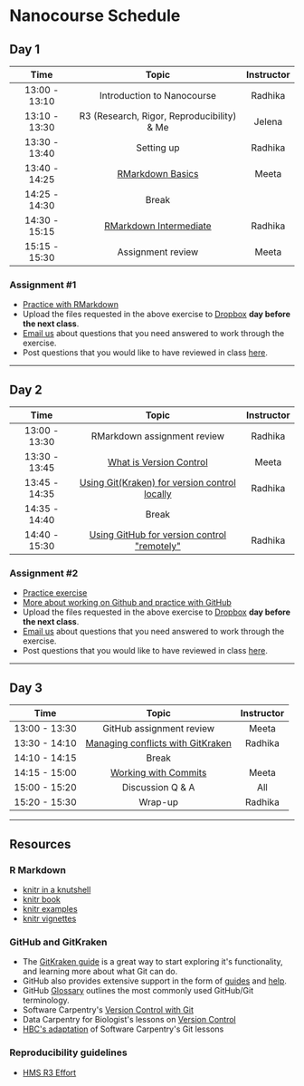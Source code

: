 # Nanocourse Schedule

## Day 1

| Time            |  Topic  | Instructor |
|:------------------------:|:------------------------------------------------:|:--------:|
| 13:00 - 13:10 | Introduction to Nanocourse | Radhika |  
| 13:10 - 13:30 | R3 (Research, Rigor, Reproducibility) & Me | Jelena |
| 13:30 - 13:40 | Setting up | Radhika | 
| 13:40 - 14:25 | [RMarkdown Basics](../lessons/01-Rmarkdown_basics.md) | Meeta |
| 14:25 - 14:30 | Break |  |
| 14:30 - 15:15 | [RMarkdown Intermediate](../lessons/02-Rmarkdown_intermediate.md) | Radhika |
| 15:15 - 15:30 | Assignment review | Meeta |

### Assignment #1

* [Practice with RMarkdown](../activities/Rmd_exercise4.md)
* Upload the files requested in the above exercise to [Dropbox]() **day before the next class**.
* [Email us](mailto:hbctraining@hsph.harvard.edu) about questions that you need answered to work through the exercise.
* Post questions that you would like to have reviewed in class [here](https://PollEv.com/discourses/weUDm3Q5QpbBVZMEYV2Sn/respond).

---

## Day 2

| Time            |  Topic  | Instructor |
|:------------------------:|:------------------------------------------------:|:--------:|
| 13:00 - 13:30 | RMarkdown assignment review | Radhika |
| 13:30 - 13:45 | [What is Version Control](../lessons/03_Intro_to_versioning.md) | Meeta |
| 13:45 - 14:35 | [Using Git(Kraken) for version control locally](../lessons/04_GitKraken.md) | Radhika |
| 14:35 - 14:40 | Break |  |
| 14:40 - 15:30 | [Using GitHub for version control "remotely"](../lessons/05_Github_remote1.md) | Radhika |

### Assignment #2

* [Practice exercise](../activities/git_exercise.md)
* [More about working on Github and practice with GitHub](../lessons/06_Github_remote2.md)
* Upload the files requested in the above exercise to [Dropbox]() **day before the next class**.
* [Email us](mailto:hbctraining@hsph.harvard.edu) about questions that you need answered to work through the exercise.
* Post questions that you would like to have reviewed in class [here](https://PollEv.com/discourses/weUDm3Q5QpbBVZMEYV2Sn/respond).

---

## Day 3

| Time            |  Topic  | Instructor |
|:------------------------:|:------------------------------------------------:|:--------:|
| 13:00 - 13:30 | GitHub assignment review | Meeta |
| 13:30 - 14:10 | [Managing conflicts with GitKraken](../lessons/07_Managing_conflicts.md) | Radhika |
| 14:10 - 14:15 | Break | |
| 14:15 - 15:00 | [Working with Commits](../lessons/Working_with_commits.md) | Meeta |
| 15:00 - 15:20 | Discussion Q & A | All|
| 15:20 - 15:30 | Wrap-up | Radhika |

---

## Resources

### R Markdown
-   [knitr in a knutshell](http://kbroman.org/knitr_knutshell/)
-   [knitr book](https://www.amazon.com/gp/product/1498716962)
-   [knitr examples](https://yihui.name/knitr/demos)
-   [knitr vignettes](https://github.com/yihui/knitr/tree/master/vignettes)

### GitHub and GitKraken
* The [GitKraken guide](https://support.gitkraken.com/getting-started/guide) is a great way to start exploring it's functionality, and learning more about what Git can do.
* GitHub also provides extensive support in the form of [guides](https://guides.github.com/) and [help](https://help.github.com/).
* GitHub [Glossary](https://help.github.com/articles/github-glossary/) outlines the most commonly used GitHub/Git terminology.
* Software Carpentry's [Version Control with Git](https://swcarpentry.github.io/git-novice/)
* Data Carpentry for Biologist's lessons on [Version Control](https://datacarpentry.org/semester-biology/materials/version-control-R/)
* [HBC's adaptation](https://hbctraining.github.io/Training-modules/Git-Github/#contents) of Software Carpentry's Git lessons

### Reproducibility guidelines
* [HMS R3 Effort](https://ari.hms.harvard.edu/research-rigor-reproducibility/hms-r3-effort)

